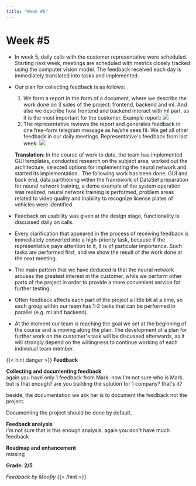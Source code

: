 ```yaml
---
title: "Week #5"
---
```


# Week #5

- In week 5, daily calls with the customer representative were scheduled. Starting next week, meetings are scheduled with metrics closely tracked using the computer vision model. The feedback received each day is immediately translated into tasks and implemented.
- Our plan for collecting feedback is as follows: 
  1. We form a report in the form of a document, where we describe the work done on 3 sides of the project: frontend, backend and ml. And also we describe how frontend and backend interact with ml part, as it is the most important for the customer. Example report: ![](/2023/WeWantMoney/report.jpg)
  2. The representative reviews the report and generates feedback in one free-form telegram message as he/she sees fit. We get all other feedback in our daily meetings. Representative's feedback from last week: ![](/2023/WeWantMoney/feedback_1.jpg) 
  
  **Translation**: In the course of work to date, the team has implemented GUI templates, conducted research on the subject area, worked out the architecture, selected options for implementing the neural network and started its implementation .
The following work has been done: GUI and back end, data partitioning within the framework of DataSet preparation for neural network training, a demo example of the system operation was realized, neural network training is performed, problem areas related to video quality and inability to recognize license plates of vehicles were identified.
- Feedback on usability was given at the design stage, functionality is discussed daily on calls.
- Every clarification that appeared in the process of receiving feedback is immediately converted into a high-priority task, because if the representative pays attention to it, it is of particular importance. Such tasks are performed first, and we show the result of the work done at the next meeting.
- The main pattern that we have deduced is that the neural network arouses the greatest interest in the customer, while we perform other parts of the project in order to provide a more convenient service for further testing.
- Often feedback affects each part of the project a little bit at a time, so each group within our team has 1-2 tasks that can be performed in parallel (e.g. ml and backend).
- At the moment our team is reaching the goal we set at the beginning of the course and is moving along the plan. The development of a plan for further work on the customer's task will be discussed afterwards, as it will strongly depend on the willingness to continue working of each individual team member.



{{< hint danger >}}
**Feedback**

**Collecting and documenting feedback**<br>
again you have only 1 feedback from Mark. now I'm not sure who is Mark. but is that enough?
are you building the solution for 1 company? that's it?

beside, the documentation we ask her is to document the feedback not the project. 

Documenting the project should be done by default.



**Feedback analysis**<br>
i'm not sure that is this enough analysis. again you don't have much feedback 

**Roadmap and enhancement**<br>
missing


**Grade: 2/5**


_Feedback by Moofiy_
{{< /hint >}}